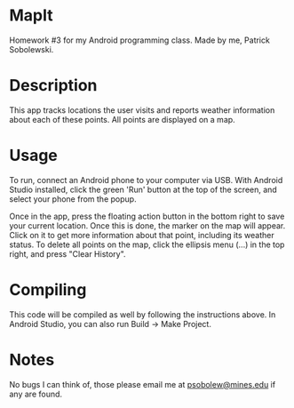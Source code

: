 # MapIt

Homework #3 for my Android programming class.  Made by me, Patrick Sobolewski.

# Description

This app tracks locations the user visits and reports weather information about each of these points.  All points are displayed on a map.

# Usage

To run, connect an Android phone to your computer via USB.  With Android Studio installed, click the green 'Run' button at the top of the screen, and select your phone from the popup.

Once in the app, press the floating action button in the bottom right to save your current location.  Once this is done, the marker on the map will appear.  Click on it to get more information about that point, including its weather status.  To delete all points on the map, click the ellipsis menu (...) in the top right, and press "Clear History".

# Compiling

This code will be compiled as well by following the instructions above.  In Android Studio, you can also run Build -> Make Project.

# Notes

No bugs I can think of, those please email me at psobolew@mines.edu if any are found.
